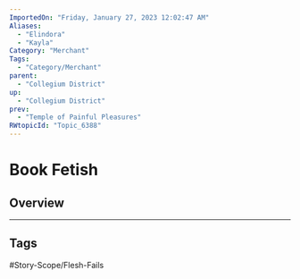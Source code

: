 ```yaml
---
ImportedOn: "Friday, January 27, 2023 12:02:47 AM"
Aliases:
  - "Elindora"
  - "Kayla"
Category: "Merchant"
Tags:
  - "Category/Merchant"
parent:
  - "Collegium District"
up:
  - "Collegium District"
prev:
  - "Temple of Painful Pleasures"
RWtopicId: "Topic_6388"
---
```

# Book Fetish
## Overview

---
## Tags
#Story-Scope/Flesh-Fails

